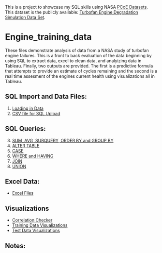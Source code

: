 This is a project to showcase my SQL skills using NASA [PCoE Datasets](https://ti.arc.nasa.gov/tech/dash/groups/pcoe/prognostic-data-repository/). This dataset is the publicly available: [Turbofan Engine Degradation Simulation Data Set](https://ti.arc.nasa.gov/tech/dash/groups/pcoe/prognostic-data-repository/publications/#turbofan).

# Engine_training_data
These files demonstrate analysis of data from a NASA study of turbofan engine failures. This is a front to back evaluation of the data beginning by using SQL to extract data, excel to clean data, and analyizing data in Tableau. Finally, two outputs are provided. The first is a predictive formula that attempts to provide an estimate of cycles remaining and the second is a real time assesment of the engines current health using visualizations all in Tableau. 


## SQL Import and Data Files:
1. [Loading in Data](https://github.com/fischtank44/Engine_training_data/blob/master/SQL_FILES/Import_engine_data.txt)
2. [CSV file for SQL Upload](https://github.com/fischtank44/Engine_training_data/blob/master/train_FD001-variation%20formulas.csv)

## SQL Queries:
3. [SUM, AVG, SUBQUERY, ORDER BY and GROUP BY](https://github.com/fischtank44/Engine_training_data/blob/master/SQL_FILES/SQL_sample_STD_DEV.sql)
4. [ALTER TABLE](https://github.com/fischtank44/Engine_training_data/blob/master/SQL_FILES/SQL_alter_table.txt)
5. [CASE](https://github.com/fischtank44/Engine_training_data/blob/master/SQL_FILES/CASE_find_last_10.sql)
6. [WHERE and HAVING](https://github.com/fischtank44/Engine_training_data/blob/master/SQL_FILES/SQL_WHERE_HAVING.sql)
7. [JOIN](https://github.com/fischtank44/Engine_training_data/blob/master/SQL_FILES/SQL_JOIN_rul_test_fd01.sql)
8. [UNION](https://github.com/fischtank44/Engine_training_data/blob/master/SQL_FILES/SQL_union_test_rul.sql)


## Excel Data:
* [Excel Files](https://github.com/fischtank44/Engine_training_data/tree/master/Excel_data)

## Visualizations
* [Correlation Checker](https://public.tableau.com/profile/steven.fischbach#!/vizhome/Finalproject-correlationonly/CorrelationChecker)
* [Training Data Visualizations](https://public.tableau.com/profile/steven.fischbach#!/vizhome/Finalproject-v1_7wBPR/Playbyplayforward)
* [Test Data Visualizations](https://public.tableau.com/profile/steven.fischbach#!/vizhome/FinalProject-testofthetestdata/BigFormulaTestSheet)




## Notes:

